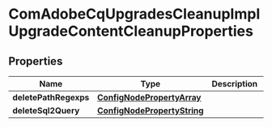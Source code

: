 
# ComAdobeCqUpgradesCleanupImplUpgradeContentCleanupProperties

## Properties
Name | Type | Description | Notes
------------ | ------------- | ------------- | -------------
**deletePathRegexps** | [**ConfigNodePropertyArray**](ConfigNodePropertyArray.md) |  |  [optional]
**deleteSql2Query** | [**ConfigNodePropertyString**](ConfigNodePropertyString.md) |  |  [optional]



